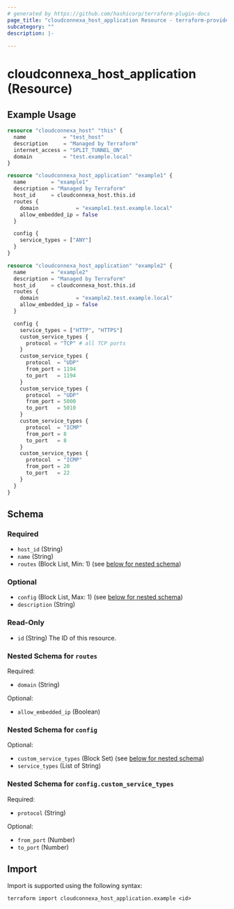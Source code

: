 ```yaml
---
# generated by https://github.com/hashicorp/terraform-plugin-docs
page_title: "cloudconnexa_host_application Resource - terraform-provider-cloudconnexa"
subcategory: ""
description: |-
  
---
```


# cloudconnexa_host_application (Resource)



## Example Usage

```terraform
resource "cloudconnexa_host" "this" {
  name            = "test_host"
  description     = "Managed by Terraform"
  internet_access = "SPLIT_TUNNEL_ON"
  domain          = "test.example.local"
}

resource "cloudconnexa_host_application" "example1" {
  name        = "example1"
  description = "Managed by Terraform"
  host_id     = cloudconnexa_host.this.id
  routes {
    domain            = "example1.test.example.local"
    allow_embedded_ip = false
  }

  config {
    service_types = ["ANY"]
  }
}

resource "cloudconnexa_host_application" "example2" {
  name        = "example2"
  description = "Managed by Terraform"
  host_id     = cloudconnexa_host.this.id
  routes {
    domain            = "example2.test.example.local"
    allow_embedded_ip = false
  }

  config {
    service_types = ["HTTP", "HTTPS"]
    custom_service_types {
      protocol = "TCP" # all TCP ports
    }
    custom_service_types {
      protocol  = "UDP"
      from_port = 1194
      to_port   = 1194
    }
    custom_service_types {
      protocol  = "UDP"
      from_port = 5000
      to_port   = 5010
    }
    custom_service_types {
      protocol  = "ICMP"
      from_port = 8
      to_port   = 8
    }
    custom_service_types {
      protocol  = "ICMP"
      from_port = 20
      to_port   = 22
    }
  }
}
```

<!-- schema generated by tfplugindocs -->
## Schema

### Required

- `host_id` (String)
- `name` (String)
- `routes` (Block List, Min: 1) (see [below for nested schema](#nestedblock--routes))

### Optional

- `config` (Block List, Max: 1) (see [below for nested schema](#nestedblock--config))
- `description` (String)

### Read-Only

- `id` (String) The ID of this resource.

<a id="nestedblock--routes"></a>
### Nested Schema for `routes`

Required:

- `domain` (String)

Optional:

- `allow_embedded_ip` (Boolean)


<a id="nestedblock--config"></a>
### Nested Schema for `config`

Optional:

- `custom_service_types` (Block Set) (see [below for nested schema](#nestedblock--config--custom_service_types))
- `service_types` (List of String)

<a id="nestedblock--config--custom_service_types"></a>
### Nested Schema for `config.custom_service_types`

Required:

- `protocol` (String)

Optional:

- `from_port` (Number)
- `to_port` (Number)

## Import

Import is supported using the following syntax:

```shell
terraform import cloudconnexa_host_application.example <id>
```
